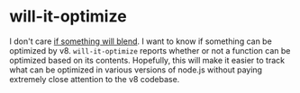 # will-it-optimize

I don't care [if something will blend](http://www.willitblend.com/). I want to know if something can be optimized by v8. `will-it-optimize` reports whether or not a function can be optimized based on its contents. Hopefully, this will make it easier to track what can be optimized in various versions of node.js without paying extremely close attention to the v8 codebase.
